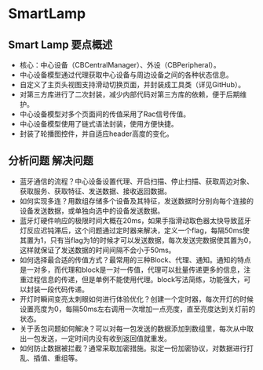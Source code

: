 # SmartLamp



## Smart Lamp 要点概述

- 核心：中心设备（CBCentralManager）、外设（CBPeripheral）。
- 中心设备模型通过代理获取中心设备与周边设备之间的各种状态信息。
- 自定义了主页头视图支持滑动切换页面，并封装成工具类（详见GitHub）。
- 对第三方库进行了二次封装，减少内部代码对第三方库的依赖，便于后期维护。
- 中心设备模型对多个页面间的传值采用了Rac信号传值。
- 中心设备模型使用了链式语法封装，使用方便快捷。
- 封装了轮播图控件，并自适应header高度的变化。





## 分析问题 解决问题

- 蓝牙通信的流程？中心设备设置代理、开启扫描、停止扫描、获取周边对象、获取服务、获取特征、发送数据、接收返回数据。
- 如何实现多连？用数组存储多个设备及其特征，发送数据时分别向每个连接的设备发送数据，或单独向选中的设备发送数据。
- 蓝牙灯硬件响应的极限时间大概在20ms，如果手指滑动取色器太快导致蓝牙灯反应迟钝滞后，这个问题通过定时器来解决，定义一个flag，每隔50ms使其置为1，只有当flag为1的时候才可以发送数据，每次发送完数据使其置为0，这样就保证了发送数据的时间间隔不会小于50ms。
- 如何选择最合适的传值方式？最常用的三种Block、代理、通知。通知的特点是一对多，而代理和block是一对一传值，代理可以批量传递更多的信息，注重过程信息的传递，但是单例不能使用代理。block写法简练，功能强大，可以封装一段代码传递。
- 开灯时瞬间变亮太刺眼如何进行体验优化？创建一个定时器，每次开灯的时候设置亮度为0，每隔50ms左右调用一次增加一点亮度，直至亮度达到关灯前的状态。
- 关于丢包问题如何解决？可以对每一包发送的数据添加到数组里，每次从中取出一包发送，一定时间内没有收到返回值就重发。
- 如何防止数据被拦截？通常采取加密措施。拟定一份加密协议，对数据进行打乱、插值、重组等。